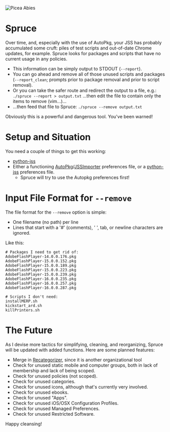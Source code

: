 ![Picea Abies](http://www.imagines-plantarum.de/img/0711907.jpg)

Spruce
=====================
Over time, and, especially with the use of AutoPkg, your JSS has probably
accumulated some cruft: piles of test scripts and out-of-date Chrome updates,
for example. Spruce looks for packages and scripts that have no current
usage in any policies. 

- This information can be simply output to STDOUT
(```--report```).
- You can go ahead and remove all of those unused scripts and
packages (```--report_clean```; prompts prior to package removal and prior to
script removal).
- Or you can take the safer route and redirect the output to a file, e.g.:
```./spruce --report > output.txt``` ...then edit the file to contain only the
items to remove (vim...)...
- ...then feed that file to Spruce: ```./spruce
--remove output.txt```

Obviously this is a powerful and dangerous tool. You've been warned!

Setup and Situation
==================
You need a couple of things to get this working:
- [python-jss](https://github.com/sheagcraig/python-jss)
- Either a functioning
  [AutoPkg](https://github.com/autopkg/autopkg)/[JSSImporter](https://github.com/sheagcraig/JSSImporter)
  preferences file, or a [python-jss](https://github.com/sheagcraig/python-jss)
  preferences file.
	- Spruce will try to use the Autopkg preferences first!

Input File Format for ```--remove```
====================================
The file format for the ```--remove``` option is simple:
- One filename (no path) per line
- Lines that start with a '#' (comments), ' ', tab, or newline characters are
  ignored.

Like this:
```
# Packages I need to get rid of:
AdobeFlashPlayer-14.0.0.176.pkg
AdobeFlashPlayer-15.0.0.152.pkg
AdobeFlashPlayer-15.0.0.189.pkg
AdobeFlashPlayer-15.0.0.223.pkg
AdobeFlashPlayer-15.0.0.239.pkg
AdobeFlashPlayer-16.0.0.235.pkg
AdobeFlashPlayer-16.0.0.257.pkg
AdobeFlashPlayer-16.0.0.287.pkg

# Scripts I don't need:
installMERP.sh
kickstart_ard.sh
killPrinters.sh
```
The Future
==========
As I devise more tactics for simplifying, cleaning, and reorganizing, Spruce
will be updated with added functions. Here are some planned features:
- Merge in [Recategorizer](https://github.com/sheagcraig/Recategorizer), since
  it is another organizational tool
- Check for unused static mobile and computer groups, both in lack of
  membership and lack of being scoped.
- Check for unused policies (not scoped).
- Check for unused categories.
- Check for unused icons, although that's currently very involved.
- Check for unused ebooks.
- Check for unused "Apps".
- Check for unused iOS/OSX Configuration Profiles.
- Check for unused Managed Preferences.
- Check for unused Restricted Software.

Happy cleansing!
